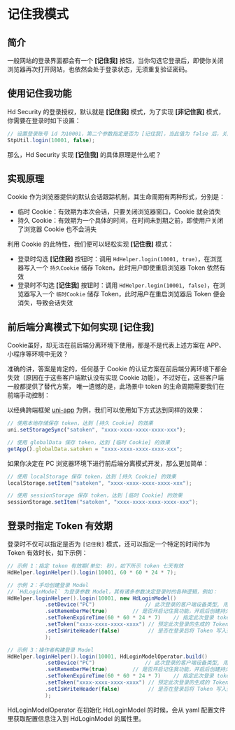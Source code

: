 # 记住我模式

## 简介

一般网站的登录界面都会有一个 **[记住我]** 按钮，当你勾选它登录后，即使你关闭浏览器再次打开网站，也依然会处于登录状态，无须重复验证密码。

## 使用记住我功能

Hd Security 的登录授权，默认就是 **[记住我]** 模式，为了实现 **[非记住我]** 模式，你需要在登录时如下设置：

```java
// 设置登录账号 id 为10001，第二个参数指定是否为 [记住我]，当此值为 false 后，关闭浏览器后再次打开需要重新登录
StpUtil.login(10001, false);
```

那么，Hd Security 实现 **[记住我]** 的具体原理是什么呢？

## 实现原理

Cookie 作为浏览器提供的默认会话跟踪机制，其生命周期有两种形式，分别是：

- 临时 Cookie：有效期为本次会话，只要关闭浏览器窗口，Cookie 就会消失
- 持久 Cookie：有效期为一个具体的时间，在时间未到期之前，即使用户关闭了浏览器 Cookie 也不会消失

利用 Cookie 的此特性，我们便可以轻松实现 **[记住我]** 模式：

- 登录时勾选 **[记住我]** 按钮时：调用 `HdHelper.login(10001, true)`，在浏览器写入一个 `持久Cookie` 储存 Token，此时用户即使重启浏览器 Token 依然有效
- 登录时不勾选 **[记住我]** 按钮时：调用 `HdHelper.login(10001, false)`，在浏览器写入一个 `临时Cookie` 储存 Token，此时用户在重启浏览器后 Token 便会消失，导致会话失效

## 前后端分离模式下如何实现 [记住我\]

Cookie虽好，却无法在前后端分离环境下使用，那是不是代表上述方案在 APP、小程序等环境中无效？

准确的讲，答案是肯定的，任何基于 Cookie 的认证方案在前后端分离环境下都会失效（原因在于这些客户端默认没有实现 Cookie 功能），不过好在，这些客户端一般都提供了替代方案， 唯一遗憾的是，此场景中 token 的生命周期需要我们在前端手动控制：

以经典跨端框架 [uni-app](https://uniapp.dcloud.io/) 为例，我们可以使用如下方式达到同样的效果：

```javascript
// 使用本地存储保存 token，达到 [持久 Cookie] 的效果
uni.setStorageSync("satoken", "xxxx-xxxx-xxxx-xxxx-xxx");

// 使用 globalData 保存 token，达到 [临时 Cookie] 的效果
getApp().globalData.satoken = "xxxx-xxxx-xxxx-xxxx-xxx";
```

如果你决定在 PC 浏览器环境下进行前后端分离模式开发，那么更加简单：

```java
// 使用 localStorage 保存 token，达到 [持久 Cookie] 的效果
localStorage.setItem("satoken", "xxxx-xxxx-xxxx-xxxx-xxx");

// 使用 sessionStorage 保存 token，达到 [临时 Cookie] 的效果
sessionStorage.setItem("satoken", "xxxx-xxxx-xxxx-xxxx-xxx");
```

## 登录时指定 Token 有效期

登录时不仅可以指定是否为 `[记住我]` 模式，还可以指定一个特定的时间作为 Token 有效时长，如下示例：

```java
// 示例 1：指定 token 有效期(单位: 秒)，如下所示 token 七天有效
HdHelper.loginHelper().login(10001, 60 * 60 * 24 * 7);

// 示例 2：手动创建登录 Model
// `HdLoginModel` 为登录参数 Model，其有诸多参数决定登录时的各种逻辑，例如：
HdHelper.loginHelper().login(10001, new HdLoginModel()
            .setDevice("PC")                // 此次登录的客户端设备类型, 用于[同端互斥登录]时指定此次登录的设备类型
            .setRememberMe(true)        // 是否开启记住我功能，开启后创建持久 Cookie（临时 Cookie 在浏览器关闭时会自动删除，持久Cookie在重新打开后依然存在）
            .setTokenExpireTime(60 * 60 * 24 * 7)    // 指定此次登录 token 的有效期, 单位:秒 （如未指定，自动取全局配置的 timeout 值）
            .setToken("xxxx-xxxx-xxxx-xxxx") // 预定此次登录的生成的 Token 
            .setIsWriteHeader(false)         // 是否在登录后将 Token 写入到响应头
            );

// 示例 3：操作者构建登录 Model
HdHelper.loginHelper().login(10001, HdLoginModelOperator.build()
            .setDevice("PC")                // 此次登录的客户端设备类型, 用于[同端互斥登录]时指定此次登录的设备类型
            .setRememberMe(true)        // 是否开启记住我功能，开启后创建持久 Cookie（临时 Cookie 在浏览器关闭时会自动删除，持久Cookie在重新打开后依然存在）
            .setTokenExpireTime(60 * 60 * 24 * 7)    // 指定此次登录 token 的有效期, 单位:秒 （如未指定，自动取全局配置的 timeout 值）
            .setToken("xxxx-xxxx-xxxx-xxxx") // 预定此次登录的生成的 Token 
            .setIsWriteHeader(false)         // 是否在登录后将 Token 写入到响应头
            );
```

HdLoginModelOperator 在初始化 HdLoginModel 的时候，会从 yaml 配置文件里获取配置信息注入到 HdLoginModel 的属性里。